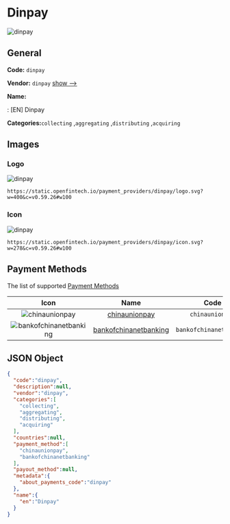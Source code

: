 
# Dinpay 
![dinpay](https://static.openfintech.io/payment_providers/dinpay/logo.svg?w=400&c=v0.59.26#w100)  

## General 
 
**Code:** `dinpay` 
 
**Vendor:** `dinpay` [show -->](/vendors/dinpay/) 
 
**Name:** 
 
:	[EN] Dinpay 
 
**Categories:**`collecting` ,`aggregating` ,`distributing` ,`acquiring` 
 

## Images 

### Logo 
 
![dinpay](https://static.openfintech.io/payment_providers/dinpay/logo.svg?w=400&c=v0.59.26#w100)  

```
https://static.openfintech.io/payment_providers/dinpay/logo.svg?w=400&c=v0.59.26#w100
```  

### Icon 
 
![dinpay](https://static.openfintech.io/payment_providers/dinpay/icon.svg?w=278&c=v0.59.26#w100)  

```
https://static.openfintech.io/payment_providers/dinpay/icon.svg?w=278&c=v0.59.26#w100
```  

## Payment Methods 
 
The list of supported [Payment Methods](/payment-methods/) 

|Icon|Name|Code| 
|:---:|:---:|:---:| 
|![chinaunionpay](https://static.openfintech.io/payment_methods/chinaunionpay/icon.svg?w=278&c=v0.59.26#w100) |[chinaunionpay](/payment-methods/chinaunionpay/)|`chinaunionpay`| 
|![bankofchinanetbanking](https://static.openfintech.io/payment_methods/bankofchinanetbanking/icon.svg?w=278&c=v0.59.26#w100) |[bankofchinanetbanking](/payment-methods/bankofchinanetbanking/)|`bankofchinanetbanking`| 
 

## JSON Object 

```json
{
  "code":"dinpay",
  "description":null,
  "vendor":"dinpay",
  "categories":[
    "collecting",
    "aggregating",
    "distributing",
    "acquiring"
  ],
  "countries":null,
  "payment_method":[
    "chinaunionpay",
    "bankofchinanetbanking"
  ],
  "payout_method":null,
  "metadata":{
    "about_payments_code":"dinpay"
  },
  "name":{
    "en":"Dinpay"
  }
}
```  
